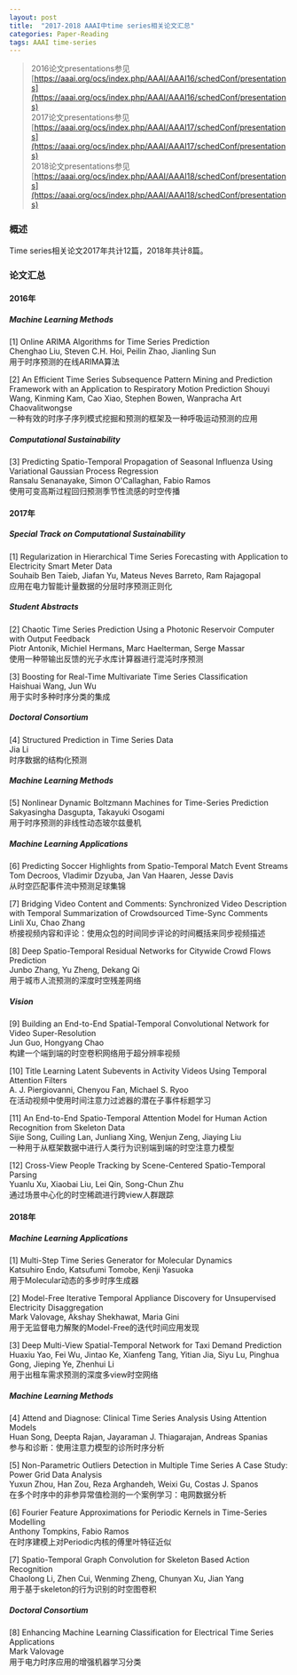 ```yaml
---
layout: post
title:  "2017-2018 AAAI中time series相关论文汇总"
categories: Paper-Reading
tags: AAAI time-series
---
```


> 2016论文presentations参见 [https://aaai.org/ocs/index.php/AAAI/AAAI16/schedConf/presentations](https://aaai.org/ocs/index.php/AAAI/AAAI16/schedConf/presentations)  
2017论文presentations参见 [https://aaai.org/ocs/index.php/AAAI/AAAI17/schedConf/presentations](https://aaai.org/ocs/index.php/AAAI/AAAI17/schedConf/presentations)  
2018论文presentations参见 [https://aaai.org/ocs/index.php/AAAI/AAAI18/schedConf/presentations](https://aaai.org/ocs/index.php/AAAI/AAAI18/schedConf/presentations)


### 概述
Time series相关论文2017年共计12篇，2018年共计8篇。  

### 论文汇总
#### 2016年
##### Machine Learning Methods
[1] Online ARIMA Algorithms for Time Series Prediction  
Chenghao Liu,  Steven C.H. Hoi,  Peilin Zhao,  Jianling Sun  
用于时序预测的在线ARIMA算法  

[2] An Efficient Time Series Subsequence Pattern Mining and Prediction Framework with an Application to Respiratory Motion Prediction
Shouyi Wang,  Kinming Kam,  Cao Xiao,  Stephen Bowen,  Wanpracha Art Chaovalitwongse  
一种有效的时序子序列模式挖掘和预测的框架及一种呼吸运动预测的应用

##### Computational Sustainability
[3] Predicting Spatio-Temporal Propagation of Seasonal Influenza Using Variational Gaussian Process Regression  
Ransalu Senanayake,  Simon O'Callaghan,  Fabio Ramos  
使用可变高斯过程回归预测季节性流感的时空传播

<!-- more -->

#### 2017年
##### Special Track on Computational Sustainability
[1] Regularization in Hierarchical Time Series Forecasting with Application to Electricity Smart Meter Data  
Souhaib Ben Taieb,  Jiafan Yu,  Mateus Neves Barreto,  Ram Rajagopal  
应用在电力智能计量数据的分层时序预测正则化  

##### Student Abstracts
[2] Chaotic Time Series Prediction Using a Photonic Reservoir Computer with Output Feedback  
Piotr Antonik,  Michiel Hermans,  Marc Haelterman,  Serge Massar  
使用一种带输出反馈的光子水库计算器进行混沌时序预测  

[3] Boosting for Real-Time Multivariate Time Series Classification  
Haishuai Wang,  Jun Wu  
用于实时多种时序分类的集成

##### Doctoral Consortium
[4] Structured Prediction in Time Series Data  
Jia Li  
时序数据的结构化预测

##### Machine Learning Methods
[5] Nonlinear Dynamic Boltzmann Machines for Time-Series Prediction  
Sakyasingha Dasgupta,  Takayuki Osogami  
用于时序预测的非线性动态玻尔兹曼机

##### Machine Learning Applications
[6] Predicting Soccer Highlights from Spatio-Temporal Match Event Streams  
Tom Decroos,  Vladimir Dzyuba,  Jan Van Haaren,  Jesse Davis  
从时空匹配事件流中预测足球集锦

[7] Bridging Video Content and Comments: Synchronized Video Description with Temporal Summarization of Crowdsourced Time-Sync Comments  
Linli Xu,  Chao Zhang  
桥接视频内容和评论：使用众包的时间同步评论的时间概括来同步视频描述

[8] Deep Spatio-Temporal Residual Networks for Citywide Crowd Flows Prediction  
Junbo Zhang,  Yu Zheng,  Dekang Qi  
用于城市人流预测的深度时空残差网络

##### Vision
[9] Building an End-to-End Spatial-Temporal Convolutional Network for Video Super-Resolution  
Jun Guo,  Hongyang Chao  
构建一个端到端的时空卷积网络用于超分辨率视频

[10] Title Learning Latent Subevents in Activity Videos Using Temporal Attention Filters  
A. J. Piergiovanni,  Chenyou Fan,  Michael S. Ryoo  
在活动视频中使用时间注意力过滤器的潜在子事件标题学习

[11] An End-to-End Spatio-Temporal Attention Model for Human Action Recognition from Skeleton Data  
Sijie Song,  Cuiling Lan,  Junliang Xing,  Wenjun Zeng,  Jiaying Liu  
一种用于从框架数据中进行人类行为识别端到端的时空注意力模型

[12] Cross-View People Tracking by Scene-Centered Spatio-Temporal Parsing  
Yuanlu Xu,  Xiaobai Liu,  Lei Qin,  Song-Chun Zhu  
通过场景中心化的时空稀疏进行跨view人群跟踪

#### 2018年
##### Machine Learning Applications
[1] Multi-Step Time Series Generator for Molecular Dynamics  
Katsuhiro Endo,  Katsufumi Tomobe,  Kenji Yasuoka  
用于Molecular动态的多步时序生成器

[2] Model-Free Iterative Temporal Appliance Discovery for Unsupervised Electricity Disaggregation  
Mark Valovage,  Akshay Shekhawat,  Maria Gini  
用于无监督电力解聚的Model-Free的迭代时间应用发现

[3] Deep Multi-View Spatial-Temporal Network for Taxi Demand Prediction  
Huaxiu Yao,  Fei Wu,  Jintao Ke,  Xianfeng Tang,  Yitian Jia,  Siyu Lu,  Pinghua Gong,  Jieping Ye,  Zhenhui Li  
用于出租车需求预测的深度多view时空网络

##### Machine Learning Methods
[4] Attend and Diagnose: Clinical Time Series Analysis Using Attention Models  
Huan Song,  Deepta Rajan,  Jayaraman J. Thiagarajan,  Andreas Spanias  
参与和诊断：使用注意力模型的诊所时序分析  

[5] Non-Parametric Outliers Detection in Multiple Time Series A Case Study: Power Grid Data Analysis  
Yuxun Zhou,  Han Zou, Reza Arghandeh, Weixi Gu, Costas J. Spanos  
在多个时序中的非参异常值检测的一个案例学习：电网数据分析

[6] Fourier Feature Approximations for Periodic Kernels in Time-Series Modelling  
Anthony Tompkins,  Fabio Ramos  
在时序建模上对Periodic内核的傅里叶特征近似

[7] Spatio-Temporal Graph Convolution for Skeleton Based Action Recognition  
Chaolong Li,  Zhen Cui,  Wenming Zheng,  Chunyan Xu,  Jian Yang  
用于基于skeleton的行为识别的时空图卷积

##### Doctoral Consortium
[8] Enhancing Machine Learning Classification for Electrical Time Series Applications  
Mark Valovage  
用于电力时序应用的增强机器学习分类